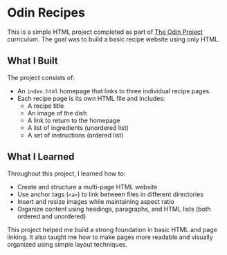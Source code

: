 # Odin Recipes

This is a simple HTML project completed as part of [The Odin Project](https://www.theodinproject.com/) curriculum. The goal was to build a basic recipe website using only HTML.

## What I Built

The project consists of:
- An `index.html` homepage that links to three individual recipe pages.
- Each recipe page is its own HTML file and includes:
  - A recipe title
  - An image of the dish
  - A link to return to the homepage
  - A list of ingredients (unordered list)
  - A set of instructions (ordered list)

## What I Learned

Throughout this project, I learned how to:
- Create and structure a multi-page HTML website
- Use anchor tags (`<a>`) to link between files in different directories
- Insert and resize images while maintaining aspect ratio
- Organize content using headings, paragraphs, and HTML lists (both ordered and unordered)

This project helped me build a strong foundation in basic HTML and page linking. It also taught me how to make pages more readable and visually organized using simple layout techniques.